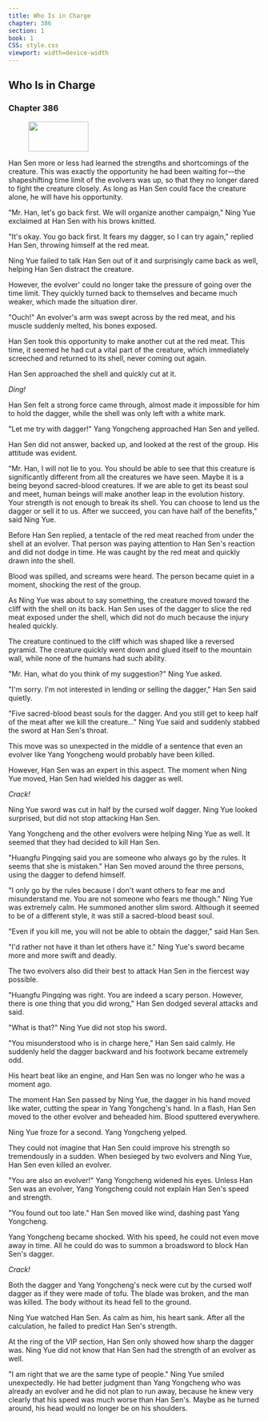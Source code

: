 ```yaml
---
title: Who Is in Charge
chapter: 386
section: 1
book: 1
CSS: style.css
viewport: width=device-width
---
```


## Who Is in Charge

### Chapter 386

<figure>
	<img src="../Images/gem.gif" alt="" id="gem" width="120" height="60" />
</figure>

Han Sen more or less had learned the strengths and shortcomings of the creature. This was exactly the opportunity he had been waiting for—the shapeshifting time limit of the evolvers was up, so that they no longer dared to fight the creature closely. As long as Han Sen could face the creature alone, he will have his opportunity.

"Mr. Han, let's go back first. We will organize another campaign," Ning Yue exclaimed at Han Sen with his brows knitted.

"It's okay. You go back first. It fears my dagger, so I can try again," replied Han Sen, throwing himself at the red meat.

Ning Yue failed to talk Han Sen out of it and surprisingly came back as well, helping Han Sen distract the creature.

However, the evolver' could no longer take the pressure of going over the time limit. They quickly turned back to themselves and became much weaker, which made the situation direr.

"Ouch!" An evolver's arm was swept across by the red meat, and his muscle suddenly melted, his bones exposed.

Han Sen took this opportunity to make another cut at the red meat. This time, it seemed he had cut a vital part of the creature, which immediately screeched and returned to its shell, never coming out again.

Han Sen approached the shell and quickly cut at it.

*Ding!*

Han Sen felt a strong force came through, almost made it impossible for him to hold the dagger, while the shell was only left with a white mark.

"Let me try with dagger!" Yang Yongcheng approached Han Sen and yelled.

Han Sen did not answer, backed up, and looked at the rest of the group. His attitude was evident.

"Mr. Han, I will not lie to you. You should be able to see that this creature is significantly different from all the creatures we have seen. Maybe it is a being beyond sacred-blood creatures. If we are able to get its beast soul and meet, human beings will make another leap in the evolution history. Your strength is not enough to break its shell. You can choose to lend us the dagger or sell it to us. After we succeed, you can have half of the benefits," said Ning Yue.

Before Han Sen replied, a tentacle of the red meat reached from under the shell at an evolver. That person was paying attention to Han Sen's reaction and did not dodge in time. He was caught by the red meat and quickly drawn into the shell.

Blood was spilled, and screams were heard. The person became quiet in a moment, shocking the rest of the group.

As Ning Yue was about to say something, the creature moved toward the cliff with the shell on its back. Han Sen uses of the dagger to slice the red meat exposed under the shell, which did not do much because the injury healed quickly.

The creature continued to the cliff which was shaped like a reversed pyramid. The creature quickly went down and glued itself to the mountain wall, while none of the humans had such ability.

"Mr. Han, what do you think of my suggestion?" Ning Yue asked.

"I'm sorry. I'm not interested in lending or selling the dagger," Han Sen said quietly.

"Five sacred-blood beast souls for the dagger. And you still get to keep half of the meat after we kill the creature…" Ning Yue said and suddenly stabbed the sword at Han Sen's throat.

This move was so unexpected in the middle of a sentence that even an evolver like Yang Yongcheng would probably have been killed.

However, Han Sen was an expert in this aspect. The moment when Ning Yue moved, Han Sen had wielded his dagger as well.

*Crack!*

Ning Yue sword was cut in half by the cursed wolf dagger. Ning Yue looked surprised, but did not stop attacking Han Sen.

Yang Yongcheng and the other evolvers were helping Ning Yue as well. It seemed that they had decided to kill Han Sen.

"Huangfu Pingqing said you are someone who always go by the rules. It seems that she is mistaken." Han Sen moved around the three persons, using the dagger to defend himself.

"I only go by the rules because I don't want others to fear me and misunderstand me. You are not someone who fears me though." Ning Yue was extremely calm. He summoned another slim sword. Although it seemed to be of a different style, it was still a sacred-blood beast soul.

"Even if you kill me, you will not be able to obtain the dagger," said Han Sen.

"I'd rather not have it than let others have it." Ning Yue's sword became more and more swift and deadly.

The two evolvers also did their best to attack Han Sen in the fiercest way possible.

"Huangfu Pingqing was right. You are indeed a scary person. However, there is one thing that you did wrong," Han Sen dodged several attacks and said.

"What is that?" Ning Yue did not stop his sword.

"You misunderstood who is in charge here," Han Sen said calmly. He suddenly held the dagger backward and his footwork became extremely odd.

His heart beat like an engine, and Han Sen was no longer who he was a moment ago.

The moment Han Sen passed by Ning Yue, the dagger in his hand moved like water, cutting the spear in Yang Yongcheng's hand. In a flash, Han Sen moved to the other evolver and beheaded him. Blood sputtered everywhere.

Ning Yue froze for a second. Yang Yongcheng yelped.

They could not imagine that Han Sen could improve his strength so tremendously in a sudden. When besieged by two evolvers and Ning Yue, Han Sen even killed an evolver.

"You are also an evolver!" Yang Yongcheng widened his eyes. Unless Han Sen was an evolver, Yang Yongcheng could not explain Han Sen's speed and strength.

"You found out too late." Han Sen moved like wind, dashing past Yang Yongcheng.

Yang Yongcheng became shocked. With his speed, he could not even move away in time. All he could do was to summon a broadsword to block Han Sen's dagger.

*Crack!*

Both the dagger and Yang Yongcheng's neck were cut by the cursed wolf dagger as if they were made of tofu. The blade was broken, and the man was killed. The body without its head fell to the ground.

Ning Yue watched Han Sen. As calm as him, his heart sank. After all the calculation, he failed to predict Han Sen's strength.

At the ring of the VIP section, Han Sen only showed how sharp the dagger was. Ning Yue did not know that Han Sen had the strength of an evolver as well.

"I am right that we are the same type of people." Ning Yue smiled unexpectedly. He had better judgment than Yang Yongcheng who was already an evolver and he did not plan to run away, because he knew very clearly that his speed was much worse than Han Sen's. Maybe as he turned around, his head would no longer be on his shoulders.